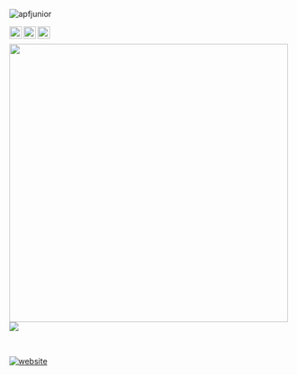 <p align="left"> <img src="https://komarev.com/ghpvc/?username=apfjunior&label=Views&color=blue&style=plastic" alt="apfjunior" /> </p>

<a href="https://linkedin.com/in/antoninopraxedes">
  <img align="left" alt="Antonino's Linkdein" width="22px" src="https://cdn.jsdelivr.net/npm/simple-icons@v3/icons/linkedin.svg" />
</a>
<a href="https://github.com/apfjunior">
  <img align="left" alt="Antonino's Github" width="22px" src="https://cdn.jsdelivr.net/npm/simple-icons@v3/icons/github.svg" />
</a>
<a href="https://t.me/antoninopraxedes">
  <img align="left" alt="Antonino's Telegram" width="22px" src="https://cdn.jsdelivr.net/npm/simple-icons@v3/icons/telegram.svg" />
</a>

<br />

<p align="left"> 
<img width="495px" align="left" src="https://github-readme-stats.vercel.app/api?username=apfjunior&theme=light" />
<a href="https://github.com/iampawan">
  <img align="center" src="https://github-readme-stats.vercel.app/api/top-langs/?username=apfjunior&theme=light&hide_langs_below=1" />
</a>
</p>

<br />

[![website](https://img.shields.io/badge/Portfolio-apfjunior.github.io-2648ff?style=flat-square&logo=firefox)](https://apfjunior.github.io/)

